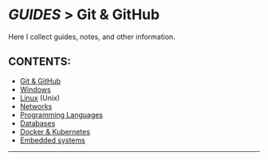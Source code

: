 # _GUIDES_ > Git & GitHub
Here I collect guides, notes, and other information.

## CONTENTS:<!--Done!-->
* [Git & GitHub][1]
* [Windows][2]
* [Linux][3] (Unix)
* [Networks][4]
* [Programming Languages][5]
* [Databases][6]
* [Docker & Kubernetes][7]
* [Embedded systems][8]
---

[1]: Git_And_GitHub.md
[2]: ../002_Windows_/Windows.md
[3]: ../003_Linux_(Unix)_/Linux_(Unix).md
[4]: ../004_Networks_/Networks.md
[5]: ../005_Programming_languages_/Programming.md
[6]: ../006_Databases_/Databases.md
[7]: ../007_Docker_and_Kubernetes_/Docker_and_Kubernates.md
[8]: ../008_Embedded_systems_/Embedded_systems.md
<br/>
